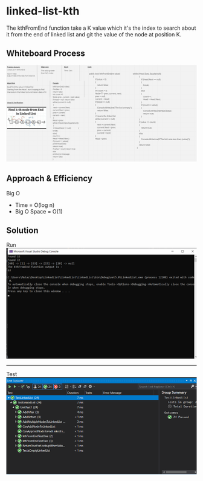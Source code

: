 # linked-list-kth

The kthFromEnd function take a K value which it's the index to search about it from the end of linked list and git the value of the node at position K.

## Whiteboard Process
![image](../images/KthFromEnd.png)


## Approach & Efficiency
Big O 
* Time = O(log n)  
* Big O Space = O(1)

## Solution
Run 
![image](../images/KthRun.png)

---

Test
![image](../images/KthTest.png)